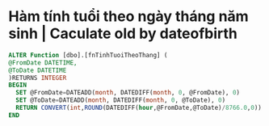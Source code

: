 # Hàm tính tuổi theo ngày tháng năm sinh | Caculate old by dateofbirth

```sql
ALTER Function [dbo].[fnTinhTuoiTheoThang] (
@FromDate DATETIME,
@ToDate DATETIME
)RETURNS INTEGER
BEGIN
  SET @FromDate=DATEADD(month, DATEDIFF(month, 0, @FromDate), 0)
  SET @ToDate=DATEADD(month, DATEDIFF(month, 0, @ToDate), 0)
  RETURN CONVERT(int,ROUND(DATEDIFF(hour,@FromDate,@ToDate)/8766.0,0))
END
```

